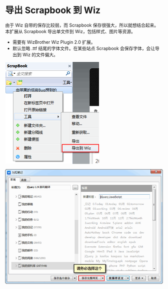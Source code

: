 导出 Scrapbook 到 Wiz
=====================

由于 Wiz 自带的保存比较弱，而 Scrapbook 保存很强大，所以就想结合起来。本扩展从 Scrapbook 导出单文件到 Wiz，包括样式、图片等资源。

 - 需要有 WizBrother Wiz Plugin 2.0 扩展。
 - 默认忽略 .ttf 结尾的字体文件。在某些站点 Scrapbook 会保存字体，会让导出到 Wiz 的文件偏大。

![menu.png](menu.png)

![export.png](export.png)
